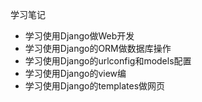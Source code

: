 学习笔记
* 学习使用Django做Web开发
* 学习使用Django的ORM做数据库操作
* 学习使用Django的urlconfig和models配置
* 学习使用Django的view编
* 学习使用Django的templates做网页